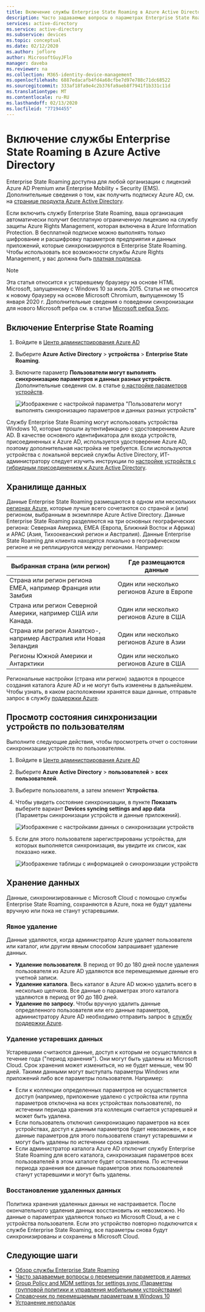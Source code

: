 ```yaml
---
title: Включение службы Enterprise State Roaming в Azure Active Directory
description: Часто задаваемые вопросы о параметрах Enterprise State Roaming для устройств Windows.
services: active-directory
ms.service: active-directory
ms.subservice: devices
ms.topic: conceptual
ms.date: 02/12/2020
ms.author: joflore
author: MicrosoftGuyJFlo
manager: daveba
ms.reviewer: na
ms.collection: M365-identity-device-management
ms.openlocfilehash: 6887edacafb4fd4a68cfbe7d97e788c71dc68522
ms.sourcegitcommit: 333af18fa9e4c2b376fa9aeb8f7941f1b331c11d
ms.translationtype: MT
ms.contentlocale: ru-RU
ms.lasthandoff: 02/13/2020
ms.locfileid: "77194455"
---
```

# <a name="enable-enterprise-state-roaming-in-azure-active-directory"></a>Включение службы Enterprise State Roaming в Azure Active Directory

Enterprise State Roaming доступна для любой организации с лицензий Azure AD Premium или Enterprise Mobility + Security (EMS). Дополнительные сведения о том, как получить подписку Azure AD, см. на [странице продукта Azure Active Directory](https://azure.microsoft.com/services/active-directory).

Если включить службу Enterprise State Roaming, ваша организация автоматически получит бесплатную ограниченную лицензию на службу защиты Azure Rights Management, которая включена в Azure Information Protection. В бесплатной подписке можно выполнять только шифрование и расшифровку параметров предприятия и данных приложений, которые синхронизируются в Enterprise State Roaming. Чтобы использовать все возможности службы Azure Rights Management, у вас должна быть [платная подписка](https://azure.microsoft.com/pricing/details/information-protection/).

> [!NOTE]
> Эта статья относится к устаревшему браузеру на основе HTML Microsoft, запущенному с Windows 10 за июль 2015. Статья не относится к новому браузеру на основе Microsoft Chromium, выпущенному 15 января 2020 г. Дополнительные сведения о поведении синхронизации для нового Microsoft ребра см. в статье [Microsoft ребра Sync](https://docs.microsoft.com/deployedge/microsoft-edge-enterprise-sync).

## <a name="to-enable-enterprise-state-roaming"></a>Включение Enterprise State Roaming

1. Войдите в [Центр администрирования Azure AD](https://aad.portal.azure.com/)
1. Выберите **Azure Active Directory** &gt; **устройства** &gt; **Enterprise State Roaming**.
1. Включите параметр **Пользователи могут выполнять синхронизацию параметров и данных разных устройств**. Дополнительные сведения см. в статье [о настройке параметров устройств](https://docs.microsoft.com/azure/active-directory/device-management-azure-portal).
  
   ![Изображение с настройкой параметра "Пользователи могут выполнять синхронизацию параметров и данных разных устройств"](./media/enterprise-state-roaming-enable/device-settings.png)
  
Службу Enterprise State Roaming могут использовать устройства Windows 10, которые прошли аутентификацию с удостоверением Azure AD. В качестве основного идентификатора для входа устройств, присоединенных к Azure AD, используется удостоверение Azure AD, поэтому дополнительная настройка не требуется. Если используются устройства с локальной версией службы Active Directory, ИТ-администратору следует изучить инструкции по [настройке устройств с гибридным присоединением к Azure Active Directory](hybrid-azuread-join-manual-steps.md). 

## <a name="data-storage"></a>Хранилище данных

Данные Enterprise State Roaming размещаются в одном или нескольких [регионах Azure](https://azure.microsoft.com/regions/), которые лучше всего сочетаются со страной и (или) регионом, выбранным в экземпляре Azure Active Directory. Данные Enterprise State Roaming разделяются на три основных географических региона: Северная Америка, EMEA (Европа, Ближний Восток и Африка) и APAC (Азия, Тихоокеанский регион и Австралия). Данные Enterprise State Roaming для клиента находятся локально в географическом регионе и не реплицируются между регионами.  Например:

| Выбранная страна (или регион) | Где размещаются данные |
| -------------------- | ------------------------ |
| Страна или регион региона EMEA, например Франция или Замбия | Один или несколько регионов Azure в Европе |
| Страна или регион Северной Америки, например США или Канада. | Один или несколько регионов Azure в США |
| Страна или регион Азиатско-, например Австралия или Новая Зеландия | Один или несколько регионов Azure в Азии |
| Регионы Южной Америки и Антарктики | Один или несколько регионов Azure в США |

Региональные настройки (страна или регион) задаются в процессе создания каталога Azure AD и не могут быть изменены в дальнейшем. Чтобы узнать, в каком расположении хранятся ваши данные, отправьте запрос в службу [поддержки Azure](https://azure.microsoft.com/support/options/).

## <a name="view-per-user-device-sync-status"></a>Просмотр состояния синхронизации устройств по пользователям

Выполните следующие действия, чтобы просмотреть отчет о состоянии синхронизации устройств по пользователям.

1. Войдите в [Центр администрирования Azure AD](https://aad.portal.azure.com/)
1. Выберите **Azure Active Directory** &gt; **пользователей** &gt; **всех пользователей**.
1. Выберите пользователя, а затем элемент **Устройства**.
1. Чтобы увидеть состояние синхронизации, в пункте **Показать** выберите вариант **Devices syncing settings and app data** (Параметры синхронизации устройств и данные приложений).
  
   ![Изображение с настройками данных о синхронизации устройств](./media/enterprise-state-roaming-enable/sync-status.png)
  
1. Если для этого пользователя зарегистрированы устройства, для которых выполняется синхронизация, вы увидите их список, как показано ниже.
  
   ![Изображение таблицы с информацией о синхронизации устройств](./media/enterprise-state-roaming-enable/device-status-row.png)

## <a name="data-retention"></a>Хранение данных

Данные, синхронизированные с Microsoft Cloud с помощью службы Enterprise State Roaming, сохраняются в Azure, пока не будут удалены вручную или пока не станут устаревшими. 

### <a name="explicit-deletion"></a>Явное удаление

Данные удаляются, когда администратор Azure удаляет пользователя или каталог, или другим явным способом запрашивает удаление данных.

* **Удаление пользователя**. В период от 90 до 180 дней после удаления пользователя из Azure AD удаляются все перемещаемые данные его учетной записи. 
* **Удаление каталога**. Весь каталог в Azure AD можно удалить всего в несколько щелчков. Все данные о параметрах этого каталога удаляются в период от 90 до 180 дней. 
* **Удаление по запросу**. Чтобы вручную удалить данные определенного пользователя или его данные параметров, администратору Azure AD необходимо отправить запрос в [службу поддержки Azure](https://azure.microsoft.com/support/). 

### <a name="stale-data-deletion"></a>Удаление устаревших данных

Устаревшими считаются данные, доступ к которым не осуществлялся в течение года ("период хранения"). Они могут быть удалены из Microsoft Cloud. Срок хранения может измениться, но не будет меньше, чем 90 дней. Такими данными могут выступать параметры Windows или приложений либо все параметры пользователя. Например:

* Если к коллекции определенных параметров не осуществляется доступ (например, приложение удалено с устройства или группа параметров отключена на всех устройствах пользователя), по истечении периода хранения эта коллекция считается устаревшей и может быть удалена. 
* Если пользователь отключил синхронизацию параметров на всех устройствах, доступ к данным параметров будет невозможен, и все данные параметров для этого пользователя станут устаревшими и могут быть удалены по истечении срока хранения. 
* Если администратор каталога Azure AD отключит службу Enterprise State Roaming для всего каталога, синхронизация параметров всех пользователей в этом каталоге будет остановлена. По истечении периода хранения все данные параметров этих пользователей станут устаревшими и могут быть удалены. 

### <a name="deleted-data-recovery"></a>Восстановление удаленных данных

Политика хранения удаленных данных не настраивается. После окончательного удаления данных восстановить их невозможно. Но данные о параметрах удаляются только из Microsoft Cloud, а не с устройства пользователя. Если это устройство повторно подключится к службе Enterprise State Roaming, все параметры снова будут синхронизированы и сохранены в Microsoft Cloud.

## <a name="next-steps"></a>Следующие шаги

* [Обзор службы Enterprise State Roaming](enterprise-state-roaming-overview.md)
* [Часто задаваемые вопросы о перемещении параметров и данных](enterprise-state-roaming-faqs.md)
* [Group Policy and MDM settings for settings sync (Параметры групповой политики и управления мобильными устройствами)](enterprise-state-roaming-group-policy-settings.md)
* [Справочник по перемещаемым параметрам в Windows 10](enterprise-state-roaming-windows-settings-reference.md)
* [Устранение неполадок](enterprise-state-roaming-troubleshooting.md)
